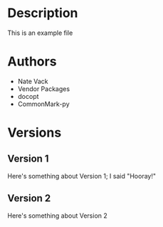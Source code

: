 # Description
This is an example file

# Authors
* Nate Vack
* Vendor Packages
* docopt
* CommonMark-py
# Versions
## Version 1
Here's something about Version 1; I said "Hooray!"

## Version 2
Here's something about Version 2

